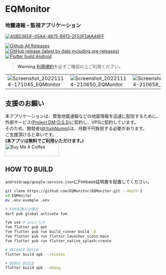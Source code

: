 # EQMonitor
### 地震速報・監視アプリケーション

[![45BD36DF-05A4-4875-B913-2F53FDAA48FF](https://user-images.githubusercontent.com/73390859/183258345-ac71c9ca-b794-4c00-bd7d-a9a20693464e.png)](https://github.com/EQMonitor/EQMonitor)

[![Github All Releases](https://img.shields.io/github/downloads/EQMonitor/EQMonitor/total.svg)](https://github.com/EQMonitor/EQMonitor/tags)
[![GitHub release (latest by date including pre-releases)](https://img.shields.io/github/v/release/EQMonitor/EQMonitor?color=blue&include_prereleases&label=Release)](https://github.com/EQMonitor/EQMonitor/releases/latest)
[![Flutter build Android](https://github.com/EQMonitor/EQMonitor/actions/workflows/android-release.yaml/badge.svg)](https://github.com/EQMonitor/EQMonitor/actions/workflows/android-release.yaml)

> **Warning**  [利用規約](https://github.com/EQMonitor/EQMonitor/blob/main/assets/docs/term_of_service.md)を必ずご確認の上ご利用ください。


||||
|---|---|---|
|![Screenshot_20221114-171045_EQMonitor](https://user-images.githubusercontent.com/73390859/201656094-c98e6942-489d-48dc-9ff5-80aa6d9e6247.png)|![Screenshot_20221114-210650_EQMonitor](https://user-images.githubusercontent.com/73390859/201656208-87ae0eed-bf39-47d4-8003-9745ffba56c2.png)|![Screenshot_20221114-210658_EQMonitor](https://user-images.githubusercontent.com/73390859/201656236-70d20f7c-6870-4d0f-a7d0-17777e6b276b.png)|


## 支援のお願い
本アプリケーションは、緊急地震速報などの地震情報を迅速に配信するために、外部サービス([Project DM-D.S.S](https://dmdata.jp/))に契約し、VPSに契約しています。  
そのため、開発者([@YumNumm](https://github.com/YumNumm))は、月数千円負担する必要があります。  
ご支援頂けると幸いです。  
**(本アプリは無料でご利用いただけます。)**  
<a href="https://www.buymeacoffee.com/OnoueRyotaro" target="_blank"><img src="https://cdn.buymeacoffee.com/buttons/default-orange.png" alt="Buy Me A Coffee" height="41" width="174"></a>




## HOW TO BUILD

`android/app/google-service.json`にFirebase証明書を配置してください。

```bash
git clone https://github.com/EQMonitor/EQMonitor.git --depth 1 
cd EQMonitor
mv .env.example .env

# FVM未導入の場合
dart pub global activate fvm

fvm use # yesと入力
fvm flutter pub get
fvm flutter pub run build_runner build -d
fvm flutter pub run flutter_launcher_icons:main
fvm flutter pub run flutter_native_splash:create

# RELEASE BUILD
flutter build apk --release

# DEBUG BUILD
flutter build apk --debug
```
